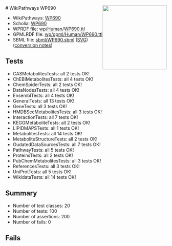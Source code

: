 <img style="float: right; width: 200px" src="../logo.png" />
# WikiPathways WP690

* WikiPathways: [WP690](https://identifiers.org/wikipathways:WP690)
* Scholia: [WP690](https://scholia.toolforge.org/wikipathways/WP690)
* WPRDF file: [wp/Human/WP690.ttl](../wp/Human/WP690.ttl)
* GPMLRDF file: [wp/gpml/Human/WP690.ttl](../wp/gpml/Human/WP690.ttl)
* SBML file: [sbml/WP690.sbml](../sbml/WP690.sbml) ([SVG](../sbml/WP690.svg)) ([conversion notes](../sbml/WP690.txt))

## Tests
* CASMetabolitesTests: all 2 tests OK!
* ChEBIMetabolitesTests: all 4 tests OK!
* ChemSpiderTests: all 2 tests OK!
* DataNodesTests: all 4 tests OK!
* EnsemblTests: all 4 tests OK!
* GeneralTests: all 13 tests OK!
* GeneTests: all 3 tests OK!
* HMDBSecMetabolitesTests: all 3 tests OK!
* InteractionTests: all 7 tests OK!
* KEGGMetaboliteTests: all 2 tests OK!
* LIPIDMAPSTests: all 1 tests OK!
* MetabolitesTests: all 14 tests OK!
* MetaboliteStructureTests: all 2 tests OK!
* OudatedDataSourcesTests: all 7 tests OK!
* PathwayTests: all 5 tests OK!
* ProteinsTests: all 2 tests OK!
* PubChemMetabolitesTests: all 3 tests OK!
* ReferencesTests: all 3 tests OK!
* UniProtTests: all 5 tests OK!
* WikidataTests: all 14 tests OK!


## Summary

* Number of test classes: 20
* Number of tests: 100
* Number of assertions: 200
* Number of fails: 0

## Fails

